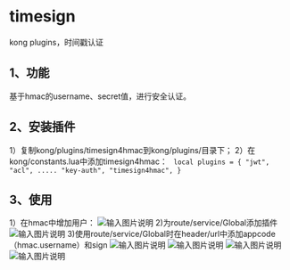 # timesign
kong plugins，时间戳认证
## 1、功能    
   基于hmac的username、secret值，进行安全认证。   
## 2、安装插件
   1）复制kong/plugins/timesign4hmac到kong/plugins/目录下；
   2）在kong/constants.lua中添加timesign4hmac：
   `
   local plugins = {
     "jwt",
     "acl",
     .....
     "key-auth",
     "timesign4hmac",
   }`
## 3、使用
   1）在hmac中增加用户：
   ![输入图片说明](https://images.gitee.com/uploads/images/2020/1201/133705_d4aa58e2_1875965.png)
   2)为route/service/Global添加插件
   ![输入图片说明](https://images.gitee.com/uploads/images/2020/1201/132151_df326612_1875965.png)
   3)使用route/service/Global时在header/url中添加appcode（hmac.username）和sign
     ![输入图片说明](https://images.gitee.com/uploads/images/2020/1201/132445_b2bcc621_1875965.png)
     ![输入图片说明](https://images.gitee.com/uploads/images/2020/1201/132711_684872d1_1875965.png)
     ![输入图片说明](https://images.gitee.com/uploads/images/2020/1201/134058_48d07911_1875965.png)
     ![输入图片说明](https://images.gitee.com/uploads/images/2020/1201/134010_e63b42bb_1875965.png)
